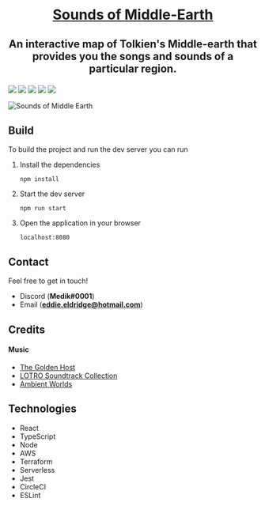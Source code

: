 
<h1 align="center">
  <br>
  <a href="https://sounds-of-middle-earth.com/">Sounds of Middle-Earth</a>
</h1>

<h2 align="center">
  <p>An interactive map of Tolkien's Middle-earth that provides you the songs and sounds of a particular region.</p>
</h1>

![](https://img.shields.io/circleci/build/github/EddieEldridge/sounds-of-middle-earth?style=for-the-badge)
![](https://img.shields.io/github/commit-activity/w/EddieEldridge/sounds-of-middle-earth?style=for-the-badge)
![](https://img.shields.io/website?style=for-the-badge&url=https%3A%2F%2Fsounds-of-middle-earth.com)
![](https://img.shields.io/github/issues/EddieEldridge/sounds-of-middle-earth?style=for-the-badge)
![](https://img.shields.io/github/stars/EddieEldridge/sounds-of-middle-earth?style=for-the-badge)

![Sounds of Middle Earth](https://user-images.githubusercontent.com/22448079/179321665-c903cf16-3486-4eb2-979c-4f2e2130339c.png)


## Build
To build the project and run the dev server you can run

1. Install the dependencies

    ```npm install```

2. Start the dev server

  
    ```npm run start```

3. Open the application in your browser


    ```localhost:8080```
    
 ## Contact
 Feel free to get in touch!
 - Discord (**Medik#0001**) 
 - Email (**eddie.eldridge@hotmail.com**)

## Credits
#### Music
- [The Golden Host](https://www.youtube.com/user/suprbroadwaygrl)
- [LOTRO Soundtrack Collection](https://www.youtube.com/channel/UCjrlJLts89CTTqRD4B6vGxQ)
- [Ambient Worlds](https://www.youtube.com/c/AmbientWorlds)

## Technologies
- React
- TypeScript
- Node
- AWS
- Terraform
- Serverless
- Jest
- CircleCI
- ESLint
